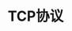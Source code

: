 ---
title: ">> TCP协议"
menu:
  main:
    identifier: "net-tcp"
    parent: "network"
    name: "TCP协议"
    weight: 1
---